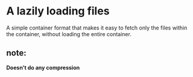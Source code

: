 # A lazily loading files
A simple container format that makes it easy to fetch only the files within the container, without loading the entire container.
 
## note:
**Doesn't do any compression**